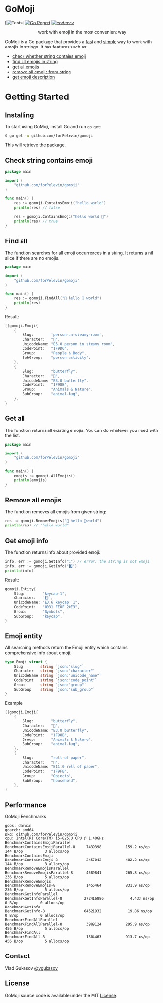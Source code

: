 # GoMoji

[![Tests](https://github.com/forPelevin/gomoji/actions/workflows/tests.yml/badge.svg)] [![Go Report](https://goreportcard.com/badge/github.com/forPelevin/gomoji)](https://goreportcard.com/report/github.com/forPelevin/gomoji) [![codecov](https://codecov.io/gh/forPelevin/gomoji/branch/github-actions/graph/badge.svg?token=34X68AXAMS)](https://codecov.io/gh/forPelevin/gomoji)


<p align="center">work with emoji in the most convenient way</p>

GoMoji is a Go package that provides a [fast](#performance) and [simple](#check-string-contains-emoji) way to work with emojis in strings.
It has features such as:
 * [check whether string contains emoji](#check-string-contains-emoji)
 * [find all emojis in string](#find-all)
 * [get all emojis](#get-all) 
 * [remove all emojis from string](#remove-all-emojis)
 * [get emoji description](#get-emoji-info) 

Getting Started
===============

## Installing

To start using GoMoji, install Go and run `go get`:

```sh
$ go get -u github.com/forPelevin/gomoji
```

This will retrieve the package.

## Check string contains emoji
```go
package main

import (
    "github.com/forPelevin/gomoji"
)

func main() {
    res := gomoji.ContainsEmoji("hello world")
    println(res) // false
    
    res = gomoji.ContainsEmoji("hello world 🤗")
    println(res) // true
}
```

## Find all
The function searches for all emoji occurrences in a string. It returns a nil slice if there are no emojis.
```go
package main

import (
    "github.com/forPelevin/gomoji"
)

func main() {
    res := gomoji.FindAll("🧖 hello 🦋 world")
    println(res)
}
```

Result:

```go
[]gomoji.Emoji{
    {
        Slug:        "person-in-steamy-room",
        Character:   "🧖",
        UnicodeName: "E5.0 person in steamy room",
        CodePoint:   "1F9D6",
        Group:       "People & Body",
        SubGroup:    "person-activity",
    },
    {
        Slug:        "butterfly",
        Character:   "🦋",
        UnicodeName: "E3.0 butterfly",
        CodePoint:   "1F98B",
        Group:       "Animals & Nature",
        SubGroup:    "animal-bug",
    },
}
```

## Get all
The function returns all existing emojis. You can do whatever you need with the list.
 ```go
 package main
 
 import (
     "github.com/forPelevin/gomoji"
 )
 
 func main() {
     emojis := gomoji.AllEmojis()
     println(emojis)
 }
 ```

## Remove all emojis

The function removes all emojis from given string:

```go
res := gomoji.RemoveEmojis("🧖 hello 🦋world")
println(res) // "hello world"
```

## Get emoji info

The function returns info about provided emoji:

```go
info, err := gomoji.GetInfo("1") // error: the string is not emoji
info, err := gomoji.GetInfo("1️⃣")
println(info)
```

Result:

```go
gomoji.Entity{
    Slug:        "keycap-1",
    Character:   "1️⃣",
    UnicodeName: "E0.6 keycap: 1",
    CodePoint:   "0031 FE0F 20E3",
    Group:       "Symbols",
    SubGroup:    "keycap",
}
```

## Emoji entity
All searching methods return the Emoji entity which contains comprehensive info about emoji.
```go
type Emoji struct {
    Slug        string `json:"slug"`
    Character   string `json:"character"`
    UnicodeName string `json:"unicode_name"`
    CodePoint   string `json:"code_point"`
    Group       string `json:"group"`
    SubGroup    string `json:"sub_group"`
}
 ```
Example:
```go
[]gomoji.Emoji{
    {
        Slug:        "butterfly",
        Character:   "🦋",
        UnicodeName: "E3.0 butterfly",
        CodePoint:   "1F98B",
        Group:       "Animals & Nature",
        SubGroup:    "animal-bug",
    },
    {
        Slug:        "roll-of-paper",
        Character:   "🧻",
        UnicodeName: "E11.0 roll of paper",
        CodePoint:   "1F9FB",
        Group:       "Objects",
        SubGroup:    "household",
    },
}
 ```

## Performance

GoMoji Benchmarks

```
goos: darwin
goarch: amd64
pkg: github.com/forPelevin/gomoji
cpu: Intel(R) Core(TM) i5-8257U CPU @ 1.40GHz
BenchmarkContainsEmojiParallel
BenchmarkContainsEmojiParallel-8   	 7439398	       159.2 ns/op	     144 B/op	       3 allocs/op
BenchmarkContainsEmoji
BenchmarkContainsEmoji-8           	 2457042	       482.2 ns/op	     144 B/op	       3 allocs/op
BenchmarkRemoveEmojisParallel
BenchmarkRemoveEmojisParallel-8    	 4589841	       265.8 ns/op	     236 B/op	       5 allocs/op
BenchmarkRemoveEmojis
BenchmarkRemoveEmojis-8            	 1456464	       831.9 ns/op	     236 B/op	       5 allocs/op
BenchmarkGetInfoParallel
BenchmarkGetInfoParallel-8         	272416886	         4.433 ns/op	       0 B/op	       0 allocs/op
BenchmarkGetInfo
BenchmarkGetInfo-8                 	64521932	        19.86 ns/op	       0 B/op	       0 allocs/op
BenchmarkFindAllParallel
BenchmarkFindAllParallel-8         	 3989124	       295.9 ns/op	     456 B/op	       5 allocs/op
BenchmarkFindAll
BenchmarkFindAll-8                 	 1304463	       913.7 ns/op	     456 B/op	       5 allocs/op
```

## Contact
Vlad Gukasov [@vgukasov](https://www.facebook.com/vgukasov)

## License

GoMoji source code is available under the MIT [License](/LICENSE).